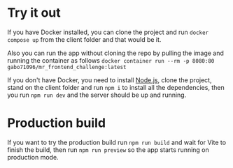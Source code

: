# Try it out

If you have Docker installed, you can clone the project and run `docker compose up` from the client folder and that would be it.

Also you can run the app without cloning the repo by pulling the image and running the container as follows `docker container run --rm -p 8080:80 gabo71096/mr_frontend_challenge:latest`

If you don't have Docker, you need to install [Node.js](https://nodejs.org/en), clone the project, stand on the client folder and run `npm i` to install all the dependencies, then you run `npm run dev` and the server should be up and running.

# Production build

If you want to try the production build run `npm run build` and wait for Vite to finish the build, then run `npm run preview` so the app starts running on production mode.

